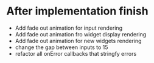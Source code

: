 # After implementation finish
- Add fade out animation for input rendering
- Add fade out animation fro widget display rendering
- Add fade out animation for new widgets rendering
- change the gap between inputs to 15
- refactor all onError callbacks that stringfy errors